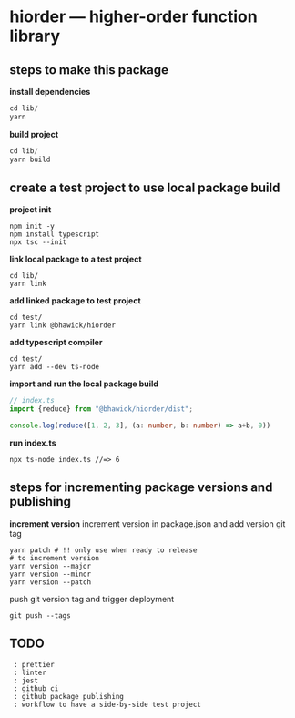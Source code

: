 # hiorder — higher-order function library

## steps to make this package

__install dependencies__
```ts
cd lib/
yarn
```

__build project__
```ts
cd lib/
yarn build
```

## create a test project to use local package build

__project init__
```
npm init -y
npm install typescript
npx tsc --init
```

__link local package to a test project__
```
cd lib/
yarn link
```

__add linked package to test project__
```
cd test/
yarn link @bhawick/hiorder
```

__add typescript compiler__
```
cd test/
yarn add --dev ts-node
```

__import and run the local package build__
```ts
// index.ts
import {reduce} from "@bhawick/hiorder/dist";

console.log(reduce([1, 2, 3], (a: number, b: number) => a+b, 0))
```

__run index.ts__
```
npx ts-node index.ts //=> 6
```

## steps for incrementing package versions and publishing

__increment version__
increment version in package.json and add version git tag
```
yarn patch # !! only use when ready to release
# to increment version
yarn version --major
yarn version --minor
yarn version --patch
```

push git version tag and trigger deployment
```
git push --tags
```

## TODO
```
 : prettier
 : linter
 : jest
 : github ci
 : github package publishing
 : workflow to have a side-by-side test project
```
